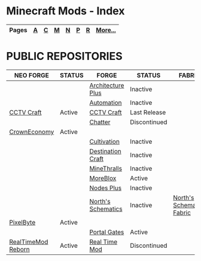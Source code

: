 # Minecraft Mods - Index
| Pages | [A](https://github.com/northwesttrees-gaming/.github/tree/main/pages/a) | [C](https://github.com/northwesttrees-gaming/.github/tree/main/pages/c) | [M](https://github.com/northwesttrees-gaming/.github/tree/main/pages/m) | [N](https://github.com/northwesttrees-gaming/.github/tree/main/pages/n) | [P](https://github.com/northwesttrees-gaming/.github/tree/main/pages/p) | [R](https://github.com/northwesttrees-gaming/.github/tree/main/pages/r) | [More...](https://github.com/northwesttrees-gaming/.github/blob/main/pages/_more) |
| --- | --- | --- | --- | --- | --- | --- | --- |
# PUBLIC REPOSITORIES
| NEO FORGE | STATUS | FORGE | STATUS | FABRIC | STATUS | 
| --- | --- | --- | --- | --- | --- |
| | | [Architecture Plus](https://github.com/northwesttrees-gaming/Architecture-Plus) | Inactive | | |
| | | [Automation](https://github.com/northwesttrees-gaming/NWTG-Automation) | Inactive | | |
| [CCTV Craft](https://github.com/northwesttrees-gaming/CCTVCraft-NeoForge) | Active | [CCTV Craft](https://github.com/northwesttrees-gaming/CCTVCraft-Forge) | Last Release | | |
| | | [Chatter](https://github.com/northwesttrees-gaming/Chatter) | Discontinued | | | 
| [CrownEconomy](https://github.com/northwesttrees-gaming/CrownEconomy) | Active | | | | |
| | | [Cultivation](https://github.com/northwesttrees-gaming/Cultivation) | Inactive | | |
| | | [Destination Craft](https://github.com/northwesttrees-gaming/Destination-Craft) | Inactive | | |
| | | [MineThralls](https://github.com/northwesttrees-gaming/MineThralls) | Inactive | | |
| | | [MoreBlox](https://github.com/northwesttrees-gaming/MoreBlox) | Active | | |
| | | [Nodes Plus](https://github.com/northwesttrees-gaming/Nodes-Plus) | Inactive | | |
| | | [North's Schematics](https://github.com/northwesttrees-gaming/Norths-Schematics) | Inactive | [North's Schematics Fabric](https://github.com/northwesttrees-gaming/Norths-Schematics-Fabric) | Inactive |
| [PixelByte](https://github.com/northwesttrees-gaming/PixelByte) | Active | | | | |
| | | [Portal Gates](https://github.com/northwesttrees-gaming/PortalGates) | Active | | |
| [RealTimeMod Reborn](https://github.com/northwesttrees-gaming/RealTimeMod-Reborn) | Active | [Real Time Mod](https://github.com/northwesttrees-gaming/Real-Time-Mod) | Discontinued | | |
